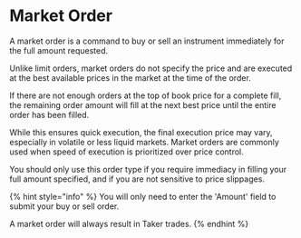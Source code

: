 # Market Order

A market order is a command to buy or sell an instrument immediately for the full amount requested.

Unlike limit orders, market orders do not specify the price and are executed at the best available prices in the market at the time of the order.

If there are not enough orders at the top of book price for a complete fill, the remaining order amount will fill at the next best price until the entire order has been filled.

While this ensures quick execution, the final execution price may vary, especially in volatile or less liquid markets. Market orders are commonly used when speed of execution is prioritized over price control.

You should only use this order type if you require immediacy in filling your full amount specified, and if you are not sensitive to price slippages.

{% hint style="info" %}
You will only need to enter the 'Amount' field to submit your buy or sell order.

A market order will always result in Taker trades.
{% endhint %}
